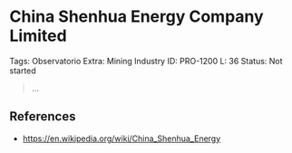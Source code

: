 # China Shenhua Energy Company Limited

Tags: Observatorio
Extra: Mining Industry
ID: PRO-1200
L: 36
Status: Not started

> …
> 

## References

- https://en.wikipedia.org/wiki/China_Shenhua_Energy